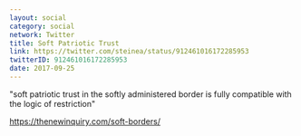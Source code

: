 ```yaml
---
layout: social
category: social
network: Twitter
title: Soft Patriotic Trust
link: https://twitter.com/steinea/status/912461016172285953
twitterID: 912461016172285953
date: 2017-09-25
---
```


"soft patriotic trust in the softly administered border is fully compatible with the logic of restriction"

<https://thenewinquiry.com/soft-borders/>
